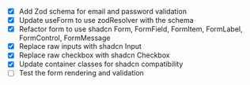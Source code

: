 - [x] Add Zod schema for email and password validation
- [x] Update useForm to use zodResolver with the schema
- [x] Refactor form to use shadcn Form, FormField, FormItem, FormLabel, FormControl, FormMessage
- [x] Replace raw inputs with shadcn Input
- [x] Replace raw checkbox with shadcn Checkbox
- [x] Update container classes for shadcn compatibility
- [ ] Test the form rendering and validation
